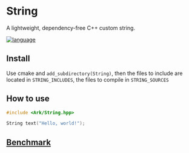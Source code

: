 # String
A lightweight, dependency-free C++ custom string.

[![language](https://img.shields.io/badge/language-c++-blue.svg)](https://isocpp.org)

## Install

Use cmake and `add_subdirectory(String)`, then the files to include are located in `STRING_INCLUDES`, the files to compile in `STRING_SOURCES`

## How to use

```c++
#include <Ark/String.hpp>

String text("Hello, world!");
```

## [Benchmark](http://quick-bench.com/DYwVJg3S2xX-WIz9ZZruTghxb5A)